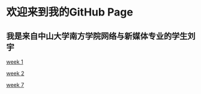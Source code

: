 # 欢迎来到我的GitHub Page
## 我是来自中山大学南方学院网络与新媒体专业的学生刘宇
[week 1](https://github.com/liuyu19/test/blob/master/week1%E5%85%B3%E4%BA%8E%E6%90%9E%E6%90%9E%E5%92%8C%E9%AB%98%E9%AB%98%E7%9A%84%E6%83%B3%E6%B3%95.md)
  
[week 2](https://github.com/liuyu19/test/blob/master/2%E6%B5%85%E8%B0%88%E6%95%B0%E6%8D%AE%E5%B1%91.md)  

[week 7](https://github.com/liuyu19/test/blob/master/week7.md)
